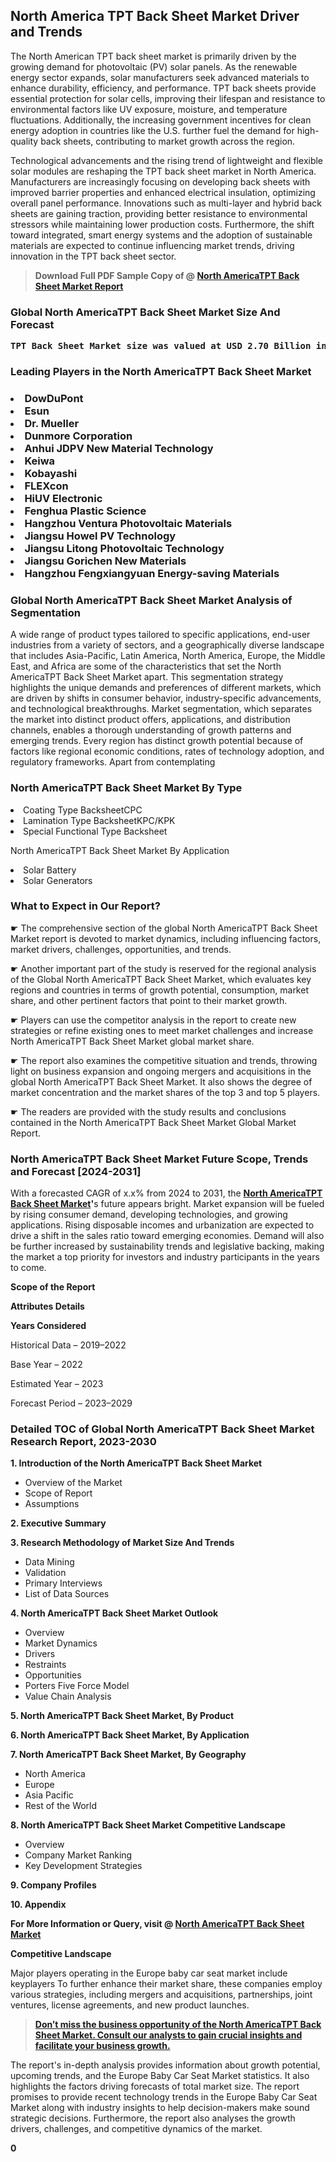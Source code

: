 <p><h2>North America TPT Back Sheet Market Driver and Trends</h2><p>The North American TPT back sheet market is primarily driven by the growing demand for photovoltaic (PV) solar panels. As the renewable energy sector expands, solar manufacturers seek advanced materials to enhance durability, efficiency, and performance. TPT back sheets provide essential protection for solar cells, improving their lifespan and resistance to environmental factors like UV exposure, moisture, and temperature fluctuations. Additionally, the increasing government incentives for clean energy adoption in countries like the U.S. further fuel the demand for high-quality back sheets, contributing to market growth across the region.</p><p>Technological advancements and the rising trend of lightweight and flexible solar modules are reshaping the TPT back sheet market in North America. Manufacturers are increasingly focusing on developing back sheets with improved barrier properties and enhanced electrical insulation, optimizing overall panel performance. Innovations such as multi-layer and hybrid back sheets are gaining traction, providing better resistance to environmental stressors while maintaining lower production costs. Furthermore, the shift toward integrated, smart energy systems and the adoption of sustainable materials are expected to continue influencing market trends, driving innovation in the TPT back sheet sector.</p></p><blockquote id="" class=""><strong>Download Full PDF Sample Copy of @&nbsp;<a href="https://www.verifiedmarketreports.com/download-sample/?rid=660776&utm_source=GitHub-Jan&utm_medium=285" target="_blank">North AmericaTPT Back Sheet Market Report</a>&nbsp;&nbsp;</strong></blockquote><h3 id="" class=""><strong>Global&nbsp;North AmericaTPT Back Sheet Market Size And Forecast</strong></h3><pre class="reader-text-block__code-block"><strong>TPT Back Sheet Market size was valued at USD 2.70 Billion in 2022 and is projected to reach USD 4.50 Billion by 2030, growing at a CAGR of 7.50% from 2024 to 2030.</strong></pre><h3 id="" class="">Leading Players in the&nbsp;North AmericaTPT Back Sheet Market</h3><h3 class=""></Li><Li>DowDuPont</Li><Li> Esun</Li><Li> Dr. Mueller</Li><Li> Dunmore Corporation</Li><Li> Anhui JDPV New Material Technology</Li><Li> Keiwa</Li><Li> Kobayashi</Li><Li> FLEXcon</Li><Li> HiUV Electronic</Li><Li> Fenghua Plastic Science</Li><Li> Hangzhou Ventura Photovoltaic Materials</Li><Li> Jiangsu Howel PV Technology</Li><Li> Jiangsu Litong Photovoltaic Technology</Li><Li> Jiangsu Gorichen New Materials</Li><Li> Hangzhou Fengxiangyuan Energy-saving Materials</h3><h3 id="" class="">Global&nbsp;North AmericaTPT Back Sheet Market Analysis of Segmentation</h3><p id="" class="">A wide range of product types tailored to specific applications, end-user industries from a variety of sectors, and a geographically diverse landscape that includes Asia-Pacific, Latin America, North America, Europe, the Middle East, and Africa are some of the characteristics that set the North AmericaTPT Back Sheet Market apart. This segmentation strategy highlights the unique demands and preferences of different markets, which are driven by shifts in consumer behavior, industry-specific advancements, and technological breakthroughs. Market segmentation, which separates the market into distinct product offers, applications, and distribution channels, enables a thorough understanding of growth patterns and emerging trends. Every region has distinct growth potential because of factors like regional economic conditions, rates of technology adoption, and regulatory frameworks. Apart from contemplating</p><h3 id="" class="">North AmericaTPT Back Sheet Market&nbsp;By Type</h3><p></Li><Li>Coating Type BacksheetCPC</Li><Li> Lamination Type BacksheetKPC/KPK</Li><Li> Special Functional Type Backsheet</p><div class="" data-test-id=""><p>North AmericaTPT Back Sheet Market&nbsp;By Application</p></div><p class=""></Li><Li>Solar Battery</Li><Li> Solar Generators</p><div class="" data-test-id=""><h3><span class="">What to Expect in Our Report?</span></h3></div><div class="" data-test-id=""><p><span class="">☛ The comprehensive section of the global North AmericaTPT Back Sheet Market report is devoted to market dynamics, including influencing factors, market drivers, challenges, opportunities, and trends.</span></p></div><div class="" data-test-id=""><p><span class="">☛ Another important part of the study is reserved for the regional analysis of the Global North AmericaTPT Back Sheet Market, which evaluates key regions and countries in terms of growth potential, consumption, market share, and other pertinent factors that point to their market growth.</span></p></div><div class="" data-test-id=""><p><span class="">☛ Players can use the competitor analysis in the report to create new strategies or refine existing ones to meet market challenges and increase North AmericaTPT Back Sheet Market global market share.</span></p></div><div class="" data-test-id=""><p><span class="">☛ The report also examines the competitive situation and trends, throwing light on business expansion and ongoing mergers and acquisitions in the global North AmericaTPT Back Sheet Market. It also shows the degree of market concentration and the market shares of the top 3 and top 5 players.</span></p></div><div class="" data-test-id=""><p><span class="">☛ The readers are provided with the study results and conclusions contained in the North AmericaTPT Back Sheet Market Global Market Report.</span></p></div><div class="" data-test-id=""><h3><span class="">North AmericaTPT Back Sheet Market Future Scope, Trends and Forecast [2024-2031]</span></h3></div><div class="" data-test-id=""><p><span class="">With a forecasted CAGR of x.x% from 2024 to 2031, the <strong><a href="https://www.verifiedmarketreports.com/download-sample/?rid=660776&utm_source=GitHub-Jan&utm_medium=285" target="_blank">North AmericaTPT Back Sheet Market</a>'</strong>s future appears bright. Market expansion will be fueled by rising consumer demand, developing technologies, and growing applications. Rising disposable incomes and urbanization are expected to drive a shift in the sales ratio toward emerging economies. Demand will also be further increased by sustainability trends and legislative backing, making the market a top priority for investors and industry participants in the years to come.</span></p><p id="ember66" class="ember-view reader-text-block__paragraph"><strong>Scope of the Report</strong></p><p id="ember67" class="ember-view reader-text-block__paragraph"><strong>Attributes Details</strong></p><p id="ember68" class="ember-view reader-text-block__paragraph"><strong>Years Considered</strong></p><p id="ember69" class="ember-view reader-text-block__paragraph">Historical Data &ndash; 2019&ndash;2022</p><p id="ember70" class="ember-view reader-text-block__paragraph">Base Year &ndash; 2022</p><p id="ember71" class="ember-view reader-text-block__paragraph">Estimated Year &ndash; 2023</p><p id="ember72" class="ember-view reader-text-block__paragraph">Forecast Period &ndash; 2023&ndash;2029</p></div><h3 id="" class="">Detailed TOC of Global North AmericaTPT Back Sheet Market Research Report, 2023-2030</h3><p id="" class=""><strong>1. Introduction of the North AmericaTPT Back Sheet Market</strong></p><ul><li>Overview of the Market</li><li>Scope of Report</li><li>Assumptions</li></ul><p id="" class=""><strong>2. Executive Summary</strong></p><p id="" class=""><strong>3. Research Methodology of Market Size And Trends</strong></p><ul><li>Data Mining</li><li>Validation</li><li>Primary Interviews</li><li>List of Data Sources</li></ul><p id="" class=""><strong>4. North AmericaTPT Back Sheet Market Outlook</strong></p><ul><li>Overview</li><li>Market Dynamics</li><li>Drivers</li><li>Restraints</li><li>Opportunities</li><li>Porters Five Force Model</li><li>Value Chain Analysis</li></ul><p id="" class=""><strong>5. North AmericaTPT Back Sheet Market, By Product</strong></p><p id="" class=""><strong>6. North AmericaTPT Back Sheet Market, By Application</strong></p><p id="" class=""><strong>7. North AmericaTPT Back Sheet Market, By Geography</strong></p><ul><li>North America</li><li>Europe</li><li>Asia Pacific</li><li>Rest of the World</li></ul><p id="" class=""><strong>8. North AmericaTPT Back Sheet Market Competitive Landscape</strong></p><ul><li>Overview</li><li>Company Market Ranking</li><li>Key Development Strategies</li></ul><p id="" class=""><strong>9. Company Profiles</strong></p><p id="" class=""><strong>10. Appendix</strong></p><p><strong>For More Information or Query, visit&nbsp;@ <a href="https://www.verifiedmarketreports.com/product/tpt-back-sheet-market/" target="_blank">North AmericaTPT Back Sheet Market</a></strong></p><p id="ember61" class="ember-view reader-text-block__paragraph"><strong>Competitive Landscape</strong></p><p id="ember62" class="ember-view reader-text-block__paragraph">Major players operating in the Europe baby car seat market include keyplayers To further enhance their market share, these companies employ various strategies, including mergers and acquisitions, partnerships, joint ventures, license agreements, and new product launches.</p><blockquote id="ember63" class="ember-view reader-text-block__blockquote"><strong><a href="https://www.verifiedmarketreports.com/download-sample/?rid=660776&utm_source=GitHub-Jan&utm_medium=285" target="_blank">Don&rsquo;t miss the business opportunity of the North AmericaTPT Back Sheet Market. Consult our analysts to gain crucial insights and facilitate your business growth.</a></strong></blockquote><p id="ember64" class="ember-view reader-text-block__paragraph">The report's in-depth analysis provides information about growth potential, upcoming trends, and the Europe Baby Car Seat Market statistics. It also highlights the factors driving forecasts of total market size. The report promises to provide recent technology trends in the Europe Baby Car Seat Market along with industry insights to help decision-makers make sound strategic decisions. Furthermore, the report also analyses the growth drivers, challenges, and competitive dynamics of the market.</p><p class="ember-view reader-text-block__paragraph"><strong>0</strong></p>
